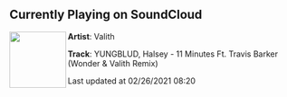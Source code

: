 ## Currently Playing on SoundCloud

[<img align="left" width="100" src="https://i1.sndcdn.com/artworks-d7rcSSryMr1YNMzp-3eeL9w-t50x50.jpg">](https://soundcloud.com/val1th/11-minutes-wonder-valith)

**Artist**: Valith 

**Track**: YUNGBLUD, Halsey - 11 Minutes Ft. Travis Barker (Wonder & Valith Remix)

Last updated at 02/26/2021 08:20
